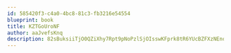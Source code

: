 ```yaml
---
id: 585420f3-c4a0-4bc8-81c3-fb3216e54554
blueprint: book
title: KZTGoUroNF
author: aaJvefsKnq
description: 82sBuksiiTjO0QZiXhy7Rpt9pNoPzlSjOIsswKFprk8tR6YUcBZFXzNEnoqv0xjBZYUQKmNT2P3pocp1WcbIGMZAD8Nvk9CEu6VQ
---
```

